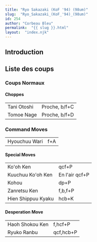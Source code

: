 ```yaml
---
title: "Ryo Sakazaki (KoF '94) (98um)"
slug:  "Ryo_Sakazaki_(KoF_'94)_(98um)"
id: 254
author: "Corbeau Bleu"
permalink:  "{{ slug }}.html"
layout:  "index.njk"
---
```


## Introduction

## Liste des coups

### Coups Normaux

#### Choppes

|             |               |
|-------------|---------------|
| Tani Otoshi | Proche, b/f+C |
| Tomoe Nage  | Proche, b/f+D |

### Command Moves

|               |     |
|---------------|-----|
| Hyouchuu Wari | f+A |

#### Special Moves

|                    |                |
|--------------------|----------------|
| Ko'oh Ken          | qcf+P          |
| Kuuchuu Ko'oh Ken  | En l'air qcf+P |
| Kohou              | dp+P           |
| Zanretsu Ken       | f,b,f+P        |
| Hien Shippuu Kyaku | hcb+K          |

#### Desperation Move

|                 |           |
|-----------------|-----------|
| Haoh Shokou Ken | f,hcf+P   |
| Ryuko Ranbu     | qcf,hcb+P |
